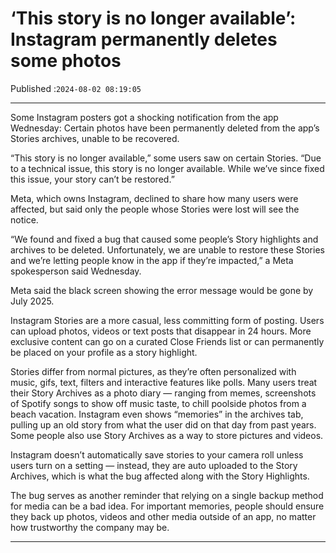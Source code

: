 # ‘This story is no longer available’: Instagram permanently deletes some photos

Published :`2024-08-02 08:19:05`

---

Some Instagram posters got a shocking notification from the app Wednesday: Certain photos have been permanently deleted from the app’s Stories archives, unable to be recovered.

“This story is no longer available,” some users saw on certain Stories. “Due to a technical issue, this story is no longer available. While we’ve since fixed this issue, your story can’t be restored.”

Meta, which owns Instagram, declined to share how many users were affected, but said only the people whose Stories were lost will see the notice.

“We found and fixed a bug that caused some people’s Story highlights and archives to be deleted. Unfortunately, we are unable to restore these Stories and we’re letting people know in the app if they’re impacted,” a Meta spokesperson said Wednesday.

Meta said the black screen showing the error message would be gone by July 2025.

Instagram Stories are a more casual, less committing form of posting. Users can upload photos, videos or text posts that disappear in 24 hours. More exclusive content can go on a curated Close Friends list or can permanently be placed on your profile as a story highlight.

Stories differ from normal pictures, as they’re often personalized with music, gifs, text, filters and interactive features like polls. Many users treat their Story Archives as a photo diary — ranging from memes, screenshots of Spotify songs to show off music taste, to chill poolside photos from a beach vacation. Instagram even shows “memories” in the archives tab, pulling up an old story from what the user did on that day from past years. Some people also use Story Archives as a way to store pictures and videos.

Instagram doesn’t automatically save stories to your camera roll unless users turn on a setting — instead, they are auto uploaded to the Story Archives, which is what the bug affected along with the Story Highlights.

The bug serves as another reminder that relying on a single backup method for media can be a bad idea. For important memories, people should ensure they back up photos, videos and other media outside of an app, no matter how trustworthy the company may be.

---


